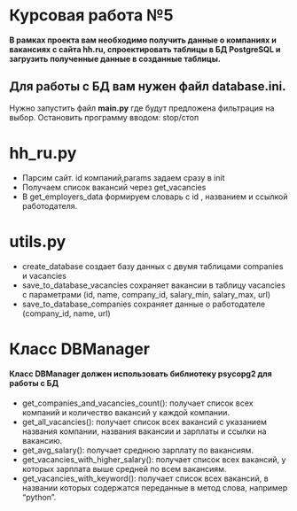 # Курсовая работа №5


**В рамках проекта вам необходимо получить данные о компаниях и вакансиях с сайта hh.ru, спроектировать таблицы в БД PostgreSQL и загрузить полученные данные в созданные таблицы.**

## Для работы с БД вам нужен файл database.ini.

Нужно запустить файл **main.py** где будут предложена фильтрация на выбор.
Остановить программу вводом: stop/стоп

# **hh_ru.py**

- Парсим сайт. id компаний,params задаем сразу в init
- Получаем список вакансий через get_vacancies
- В get_employers_data формируем словарь с id , названием и ссылкой работодателя.

# utils.py
- create_database создает базу данных с двумя таблицами companies и vacancies
- save_to_database_vacancies сохраняет вакансии в таблицу vacancies с параметрами (id, name, company_id, salary_min, salary_max, url) 
- save_to_database_companies сохраняет данные о работодателе (company_id, name, url)

# Класс DBManager
#### Класс DBManager должен использовать библиотеку psycopg2 для работы с БД
- get_companies_and_vacancies_count(): получает список всех компаний и количество вакансий у каждой компании.
- get_all_vacancies(): получает список всех вакансий с указанием названия компании, названия вакансии и зарплаты и ссылки на вакансию.
- get_avg_salary(): получает среднюю зарплату по вакансиям.
- get_vacancies_with_higher_salary(): получает список всех вакансий, у которых зарплата выше средней по всем вакансиям.
- get_vacancies_with_keyword(): получает список всех вакансий, в названии которых содержатся переданные в метод слова, например “python”.